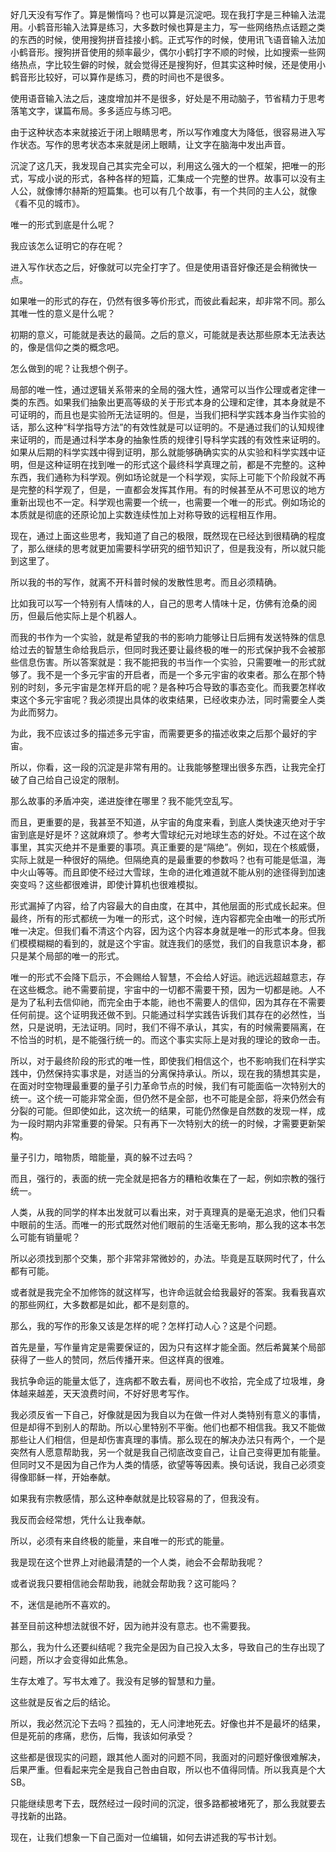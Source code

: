 好几天没有写作了。算是懒惰吗？也可以算是沉淀吧。现在我打字是三种输入法混用。小鹤音形输入法算是练习，大多数时候也算是主力，写一些网络热点话题之类的东西的时候，使用搜狗拼音挂接小鹤。正式写作的时候，使用讯飞语音输入法加小鹤音形。搜狗拼音使用的频率最少，偶尔小鹤打字不顺的时候，比如搜索一些网络热点，字比较生僻的时候，就会觉得还是搜狗好，但其实这种时候，还是使用小鹤音形比较好，可以算作是练习，费的时间也不是很多。

使用语音输入法之后，速度增加并不是很多，好处是不用动脑子，节省精力于思考落笔文字，谋篇布局。多多适应与练习吧。

由于这种状态本来就接近于闭上眼睛思考，所以写作难度大为降低，很容易进入写作状态。写作的思考状态本来就是闭上眼睛，让文字在脑海中发出声音。

沉淀了这几天，我发现自己其实完全可以，利用这么强大的一个框架，把唯一的形式，写成小说的形式，各种各样的短篇，汇集成一个完整的世界。故事可以没有主人公，就像博尔赫斯的短篇集。也可以有几个故事，有一个共同的主人公，就像《看不见的城市》。

唯一的形式到底是什么呢？

我应该怎么证明它的存在呢？

进入写作状态之后，好像就可以完全打字了。但是使用语音好像还是会稍微快一点。

如果唯一的形式的存在，仍然有很多等价形式，而彼此看起来，却非常不同。那么其唯一性的意义是什么呢？

初期的意义，可能就是表达的最简。之后的意义，可能就是表达那些原本无法表达的，像是信仰之类的概念吧。

怎么做到的呢？让我想个例子。

局部的唯一性，通过逻辑关系带来的全局的强大性，通常可以当作公理或者定律一类的东西。如果我们抽象出更高等级的关于形式本身的公理和定律，其本身就是不可证明的，而且也是实验所无法证明的。但是，当我们把科学实践本身当作实验的话，那么这种“科学指导方法”的有效性就是可以证明的。不是通过我们的认知规律来证明的，而是通过科学本身的抽象性质的规律引导科学实践的有效性来证明的。如果从后期的科学实践中得到证明，那么就能够确确实实的从实验和科学实践中证明，但是这种证明在找到唯一的形式这个最终科学真理之前，都是不完整的。这种东西，我们通称为科学观。例如场论就是一个科学观，实际上可能下个阶段就不再是完整的科学观了，但是，一直都会发挥其作用。有的时候甚至从不可思议的地方重新出现也不一定。科学观也需要一个统一，也需要一个唯一的形式。例如场论的本质就是彻底的还原论加上实数连续性加上对称导致的远程相互作用。

现在，通过上面这些思考，我知道了自己的极限，既然现在已经达到很精确的程度了，那么继续的思考就更加需要科学研究的细节知识了，但是我没有，所以就只能到这里了。

所以我的书的写作，就离不开科普时候的发散性思考。而且必须精确。

比如我可以写一个特别有人情味的人，自己的思考人情味十足，仿佛有沧桑的阅历，但最后他实际上是个机器人。

而我的书作为一个实验，就是希望我的书的影响力能够让日后拥有发送特殊的信息给过去的智慧生命给我启示，但同时我还要让最终极的唯一的形式保护我不会被那些信息伤害。所以答案就是：我不能把我的书当作一个实验，只需要唯一的形式就够了。我不是一个多元宇宙的开启者，而是一个多元宇宙的收束者。那么在那个特别的时刻，多元宇宙是怎样开启的呢？是各种巧合导致的事态变化。而我要怎样收束这个多元宇宙呢？我必须提出具体的收束结果，已经收束办法，同时需要全人类为此而努力。

为此，我不应该过多的描述多元宇宙，而需要更多的描述收束之后那个最好的宇宙。

所以，你看，这一段的沉淀是非常有用的。让我能够整理出很多东西，让我完全打破了自己给自己设定的限制。

那么故事的矛盾冲突，递进旋律在哪里？我不能凭空乱写。

而且，更重要的是，我甚至不知道，从宇宙的角度来看，到底人类快速灭绝对于宇宙到底是好是坏？这就麻烦了。参考大雪球纪元对地球生态的好处。不过在这个故事里，其实灭绝并不是重要的事项。真正重要的是“隔绝”。例如，现在个核威慑，实际上就是一种很好的隔绝。但隔绝真的是最重要的参数吗？也有可能是低温，海中火山等等。而且即使不经过大雪球，生命的进化难道就不能从别的途径得到加速突变吗？这些都很难讲，即使计算机也很难模拟。

形式漏掉了内容，给了内容最大的自由度，在其中，其他层面的形式成长起来。但最终，所有的形式都统一为唯一的形式，这个时候，连内容都完全由唯一的形式所唯一决定。但我们看不清这个内容，因为这个内容本身就是唯一的形式本身。但我们模模糊糊的看到的，就是这个宇宙。就连我们的感觉，我们的自我意识本身，都只是某个局部的唯一的形式。

唯一的形式不会降下启示，不会赐给人智慧，不会给人好运。祂远远超越意志，存在这些概念。祂不需要前提，宇宙中的一切都不需要干预，因为一切都是祂。人不是为了私利去信仰祂，而完全由于本能，祂也不需要人的信仰，因为其存在不需要任何前提。这个证明我还做不到。只能通过科学实践告诉我们其存在的必然性，当然，只是说明，无法证明。同时，我们不得不承认，其实，有的时候需要隔离，在不恰当的时机，是不能强行统一的。而这个事实实际上是对我的理论的致命一击。

所以，对于最终阶段的形式的唯一性，即使我们相信这个，也不影响我们在科学实践中，仍然保持实事求是，对适当的分离保持承认。所以，现在我的猜想其实是，在面对时空物理最重要的量子引力革命节点的时候，我们有可能面临一次特别大的统一。这个统一可能非常全面，但仍然不是全部，也不可能是全部，将来仍然会有分裂的可能。但即使如此，这次统一的结果，可能仍然像是自然数的发现一样，成为一段时期内非常重要的骨架。只有再下一次特别大的统一的时候，才需要更新架构。

量子引力，暗物质，暗能量，真的躲不过去吗？

而且，强行的，表面的统一完全就是把各方的糟粕收集在了一起，例如宗教的强行统一。

人类，从我的同学的样本出发就可以看出来，对于真理真的是毫无追求，他们只看中眼前的生活。而唯一的形式既然对他们眼前的生活毫无影响，那么我的这本书怎么可能有销量呢？

所以必须找到那个交集，那个非常非常微妙的，办法。毕竟是互联网时代了，什么都有可能。

或者就是我完全不加修饰的就这样写，也许命运就会给我最好的答案。我看我喜欢的那些网红，大多数都是如此，都不是刻意的。

那么，我的写作的形象又该是怎样的呢？怎样打动人心？这是个问题。

首先是量，写作量肯定是需要保证的，因为只有这样才能全面。然后希冀某个局部获得了一些人的赞同，然后传播开来。但这样真的很难。

我抗争命运的能量太低了，连病都不敢去看，房间也不收拾，完全成了垃圾堆，身体越来越差，天天浪费时间，不好好思考写作。

我必须反省一下自己，好像就是因为我自以为在做一件对人类特别有意义的事情，但是却得不到别人的帮助。所以心里特别不平衡。他们也都不相信我。我又不能做那些让人们相信，但是却伤害真理的事情。那么现在的解决办法只有两个，一个是突然有人愿意帮助我，另一个就是我自己彻底改变自己，让自己变得更加有能量。但同时又不是因为自己作为人类的情感，欲望等等因素。换句话说，我自己必须变得像耶稣一样，开始奉献。

如果我有宗教感情，那么这种奉献就是比较容易的了，但我没有。

我反而会经常想，凭什么让我奉献。

所以，必须有来自终极的能量，来自唯一的形式的能量。

我是现在这个世界上对祂最清楚的一个人类，祂会不会帮助我呢？

或者说我只要相信祂会帮助我，祂就会帮助我？这可能吗？

不，迷信是祂所不喜欢的。

甚至目前这种想法就很不好，因为祂并没有意志。也不需要我。

那么，我为什么还要纠结呢？我完全是因为自己投入太多，导致自己的生存出现了问题，所以才会变得如此焦急。

生存太难了。写书太难了。我没有足够的智慧和力量。

这些就是反省之后的结论。

所以，我必然沉沦下去吗？孤独的，无人问津地死去。好像也并不是最坏的结果，但是死前的疼痛，悲伤，后悔，我该如何承受？

这些都是很现实的问题，跟其他人面对的问题不同，我面对的问题好像很难解决，后果严重。但看起来完全是我自己咎由自取，所以也不值得同情。所以我真是个大SB。

只能继续思考下去，既然经过一段时间的沉淀，很多路都被堵死了，那么我就要去寻找新的出路。

现在，让我们想象一下自己面对一位编辑，如何去讲述我的写书计划。
